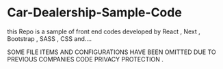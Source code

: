 # Car-Dealership-Sample-Code

this Repo is a sample of front end codes developed by React , Next , Bootstrap , SASS , CSS and....

SOME FILE ITEMS AND CONFIGURATIONS HAVE BEEN OMITTED DUE TO PREVIOUS COMPANIES CODE PRIVACY PROTECTION .
